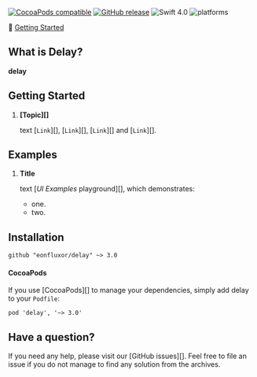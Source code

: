 [![CocoaPods compatible](https://img.shields.io/cocoapods/v/delay.svg)](#cocoapods) 
[![GitHub release](https://img.shields.io/github/release/eonfluxor/delay.svg)](https://github.com/eonfluxor/delay/releases) 
![Swift 4.0](https://img.shields.io/badge/Swift-4.0-orange.svg) 
![platforms](https://img.shields.io/badge/platform-iOS%20%7C%20macOS%20%7C%20tvOS%20%7C%20watchOS%20%7C%20Linux-lightgrey.svg)

🎉 [Getting Started](#getting-started) 

## What is Delay?
__delay__ 

## Getting Started

1. **[Topic][]**
  
   text [`Link`][], [`Link`][], [`Link`][] and [`Link`][].
   
## Examples

1. **Title**

     text [_UI Examples_ playground][], which demonstrates:
     * one.
     * two.

## Installation

```
github "eonfluxor/delay" ~> 3.0
```

#### CocoaPods

If you use [CocoaPods][] to manage your dependencies, simply add
delay to your `Podfile`:

```
pod 'delay', '~> 3.0'
```

## Have a question?
If you need any help, please visit our [GitHub issues][]. Feel free to file an issue if you do not manage to find any solution from the archives.
